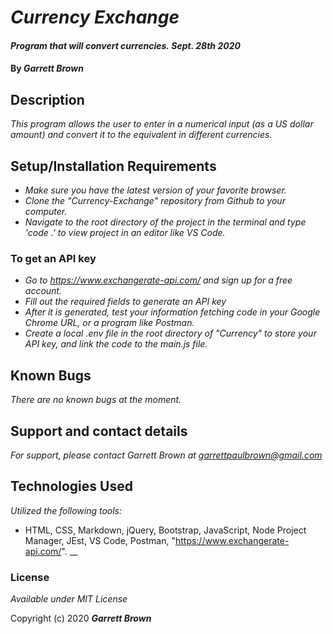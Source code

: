 # _Currency Exchange_

#### _Program that will convert currencies._ _Sept. 28th 2020_

#### By _**Garrett Brown**_

## Description

_This program allows the user to enter in a numerical input (as a US dollar amount) and convert it to the equivalent in different currencies._

## Setup/Installation Requirements
* _Make sure you have the latest version of your favorite browser._
* _Clone the "Currency-Exchange" repository from Github to your computer._
* _Navigate to the root directory of the project in the terminal and type 'code .' to view project in an editor like VS Code._


### To get an API key
* _Go to <https://www.exchangerate-api.com/> and sign up for a free account._
* _Fill out the required fields to generate an API key_
* _After it is generated, test your information fetching code in your Google Chrome URL, or a program like Postman._
* _Create a local .env file in the root directory of "Currency" to store your API key, and link the code to the main.js file._


## Known Bugs

_There are no known bugs at the moment._

## Support and contact details

_For support, please contact Garrett Brown at <garrettpaulbrown@gmail.com>_

## Technologies Used
_Utilized the following tools:_

* HTML, CSS, Markdown, jQuery, Bootstrap, JavaScript, Node Project Manager, JEst, VS Code, Postman, "https://www.exchangerate-api.com/".
__

### License

*Available under MIT License*

Copyright (c) 2020 **_Garrett Brown_**